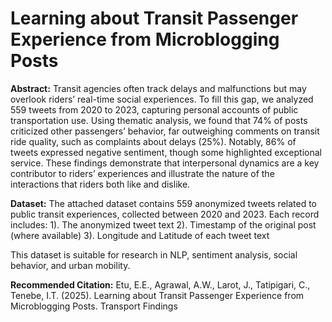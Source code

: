 # Learning about Transit Passenger Experience from Microblogging Posts
**Abstract:** Transit agencies often track delays and malfunctions but may overlook riders’ real-time social experiences. To fill this gap, we analyzed 559 tweets from 2020 to 2023, capturing personal accounts of public transportation use. Using thematic analysis, we found that 74% of posts criticized other passengers’ behavior, far outweighing comments on transit ride quality, such as complaints about delays (25%). Notably, 86% of tweets expressed negative sentiment, though some highlighted exceptional service. These findings demonstrate that interpersonal dynamics are a key contributor to riders’ experiences and illustrate the nature of the interactions that riders both like and dislike. 

**Dataset:** The attached dataset contains 559 anonymized tweets related to public transit experiences, collected between 2020 and 2023. Each record includes:
1). The anonymized tweet text
2). Timestamp of the original post (where available)
3). Longitude and Latitude of each tweet text

This dataset is suitable for research in NLP, sentiment analysis, social behavior, and urban mobility.

**Recommended Citation:** Etu, E.E., Agrawal, A.W., Larot, J., Tatipigari, C., Tenebe, I.T. (2025). Learning about Transit Passenger Experience from Microblogging Posts. Transport Findings
